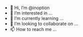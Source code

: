 - 👋 Hi, I’m @inoption
- 👀 I’m interested in ...
- 🌱 I’m currently learning ...
- 💞️ I’m looking to collaborate on ...
- 📫 How to reach me ...

<!---
inoption/inoption is a ✨ special ✨ repository because its `README.md` (this file) appears on your GitHub profile.
You can click the Preview link to take a look at your changes.
--->

